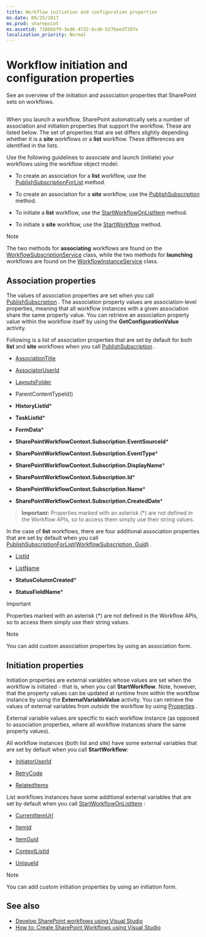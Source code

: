 ```yaml
---
title: Workflow initiation and configuration properties
ms.date: 09/25/2017
ms.prod: sharepoint
ms.assetid: 7386bbf9-3ed6-4732-bcdb-b27baed7397e
localization_priority: Normal
---
```



# Workflow initiation and configuration properties
See an overview of the initiation and association properties that SharePoint sets on workflows.
## 

When you launch a workflow, SharePoint automatically sets a number of association and initiation properties that support the workflow. These are listed below. The set of properties that are set differs slightly depending whether it is a **site** workflows or a **list** workflow. These differences are identified in the lists.
  
    
    
Use the following guidelines to associate and launch (initiate) your workflows using the workflow object model:
  
    
    

- To create an association for a **list** workflow, use the [PublishSubscriptionForList](https://docs.microsoft.com/en-us/dotnet/api/microsoft.sharepoint.workflowservices.workflowsubscriptionservice.publishsubscriptionforlist) method.
    
  
- To create an association for a **site** workflow, use the [PublishSubscription](https://docs.microsoft.com/en-us/dotnet/api/microsoft.sharepoint.workflowservices.workflowsubscriptionservice.publishsubscription) method.
    
  
- To initiate a **list** workflow, use the [StartWorkflowOnListItem](https://docs.microsoft.com/en-us/dotnet/api/microsoft.sharepoint.workflowservices.workflowinstanceservice.startworkflowonlistitem) method.
    
  
- To initiate a **site** workflow, use the [StartWorkflow](https://docs.microsoft.com/en-us/dotnet/api/microsoft.sharepoint.workflowservices.workflowinstanceservice.startworkflow) method.
    
> [!NOTE] 
> The two methods for **associating** workflows are found on the [WorkflowSubscriptionService](https://docs.microsoft.com/en-us/dotnet/api/microsoft.sharepoint.workflowservices.workflowsubscriptionservice) class, while the two methods for **launching** workflows are found on the [WorkflowInstanceService](https://docs.microsoft.com/en-us/dotnet/api/microsoft.sharepoint.workflowservices.workflowinstanceservice) class.
  
    
    


## Association properties

The values of association properties are set when you call  [PublishSubscription](https://docs.microsoft.com/en-us/dotnet/api/microsoft.sharepoint.workflowservices.workflowsubscriptionservice.publishsubscription) . The association property values are association-level properties, meaning that all workflow instances with a given association share the same property value. You can retrieve an association property value within the workflow itself by using the **GetConfigurationValue** activity.
  
    
    
Following is a list of association properties that are set by default for both **list** and **site** workflows when you call [PublishSubscription](https://docs.microsoft.com/en-us/dotnet/api/microsoft.sharepoint.workflowservices.workflowsubscriptionservice.publishsubscription) .
  
    
    

-  [AssociationTitle](https://docs.microsoft.com/en-us/dotnet/api/microsoft.sharepoint.workflowservices.workflowconfigurationpropertyname.associationtitle)
    
  
-  [AssociatorUserId](https://docs.microsoft.com/en-us/dotnet/api/microsoft.sharepoint.workflowservices.workflowconfigurationpropertyname.associatoruserid)
    
  
-  [LayoutsFolder](https://docs.microsoft.com/en-us/dotnet/api/microsoft.sharepoint.workflowservices.workflowconfigurationpropertyname.layoutsfolder)
    
  
-  ParentContentTypeId()
    
  
- **HistoryListId***
    
  
- **TaskListId***
    
  
- **FormData***
    
  
- **SharePointWorkflowContext.Subscription.EventSourceId***
    
  
- **SharePointWorkflowContext.Subscription.EventType***
    
  
- **SharePointWorkflowContext.Subscription.DisplayName***
    
  
- **SharePointWorkflowContext.Subscription.Id***
    
  
- **SharePointWorkflowContext.Subscription.Name***
    
  
- **SharePointWorkflowContext.Subscription.CreatedDate***
    
  

> **Important:**
> Properties marked with an asterisk (\*) are not defined in the Workflow APIs, so to access them simply use their string values. 
  
    
    

In the case of **list** workflows, there are four additional association properties that are set by default when you call [PublishSubscriptionForList(WorkflowSubscription, Guid)](https://docs.microsoft.com/en-us/dotnet/api/microsoft.sharepoint.workflowservices.workflowsubscriptionservice.publishsubscriptionforlist) .
  
    
    

-  [ListId](https://docs.microsoft.com/en-us/dotnet/api/microsoft.sharepoint.workflowservices.workflowconfigurationpropertyname.listid)
    
  
-  [ListName](https://docs.microsoft.com/en-us/dotnet/api/microsoft.sharepoint.workflowservices.workflowconfigurationpropertyname.listname)
    
  
- **StatusColumnCreated***
    
  
- **StatusFieldName***
    
  

> [!IMPORTANT] 
> Properties marked with an asterisk (\*) are not defined in the Workflow APIs, so to access them simply use their string values. 
  
> [!NOTE] 
> You can add custom association properties by using an association form. 
  
    
    


## Initiation properties

Initiation properties are external variables whose values are set when the workflow is initiated - that is, when you call **StartWorkflow**. Note, however, that the property values can be updated at runtime from within the workflow instance by using the **ExternalVariableValue** activity. You can retrieve the values of external variables from *outside*  the workflow by using [Properties](https://docs.microsoft.com/en-us/dotnet/api/microsoft.sharepoint.workflowservices.workflowinstance.properties) .
  
    
    
External variable values are specific to each workflow instance (as opposed to association properties, where all workflow instances share the same property values). 
  
    
    
All workflow instances (both list and site) have some external variables that are set by default when you call **StartWorkflow**:
  
    
    

-  [InitiatorUserId](https://docs.microsoft.com/en-us/dotnet/api/microsoft.sharepoint.workflowservices.externalvariablename.initiatoruserid)
    
  
-  [RetryCode](https://docs.microsoft.com/en-us/dotnet/api/microsoft.sharepoint.workflowservices.externalvariablename.retrycode)
    
  
-  [RelatedItems](https://docs.microsoft.com/en-us/dotnet/api/microsoft.sharepoint.workflowservices.externalvariablename.relateditems)
    
  
List workflows instances have some additional external variables that are set by default when you call  [StartWorkflowOnListItem](https://docs.microsoft.com/en-us/dotnet/api/microsoft.sharepoint.workflowservices.workflowinstanceservice.startworkflowonlistitem) :
  
    
    

-  [CurrentItemUrl](https://docs.microsoft.com/en-us/dotnet/api/microsoft.sharepoint.workflowservices.externalvariablename.currentitemur)
    
  
-  [ItemId](https://docs.microsoft.com/en-us/dotnet/api/microsoft.sharepoint.workflowservices.externalvariablename.itemid)
    
  
-  [ItemGuid](https://docs.microsoft.com/en-us/dotnet/api/microsoft.sharepoint.workflowservices.externalvariablename.itemguid)
    
  
-  [ContextListId](https://docs.microsoft.com/en-us/dotnet/api/microsoft.sharepoint.workflowservices.externalvariablename.contextlistid)
    
  
-  [UniqueId](https://docs.microsoft.com/en-us/dotnet/api/microsoft.sharepoint.workflowservices.externalvariablename.uniqueid)
    
> [!NOTE] 
> You can add custom initiation properties by using an initiation form. 
  
    
    


## See also
<a name="bk_addresources"> </a>

-  [Develop SharePoint workflows using Visual Studio](develop-sharepoint-workflows-using-visual-studio.md)
-  [How to: Create SharePoint Workflows using Visual Studio](how-to-create-sharepoint-workflows-using-visual-studio.md)
    
  

  
   